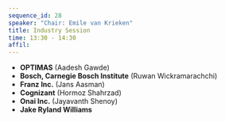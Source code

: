 ```yaml
---
sequence_id: 28
speaker: "Chair: Emile van Krieken"
title: Industry Session
time: 13:30 - 14:30
affil: 
---
```


- **OPTIMAS** (Aadesh Gawde) 
- **Bosch, Carnegie Bosch Institute** (Ruwan Wickramarachchi)
- **Franz Inc.** (Jans Aasman)
- **Cognizant** (Hormoz Shahrzad)
- **Onai Inc.** (Jayavanth Shenoy)
- **Jake Ryland Williams**
